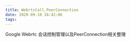 ```yaml
---
title: WebrtcCall_PeerConnection
date: 2020-09-10 16:42:06
tags:
---
```


Google Webrtc 会话控制管理以及PeerConnection相关整理
<!-- more -->

